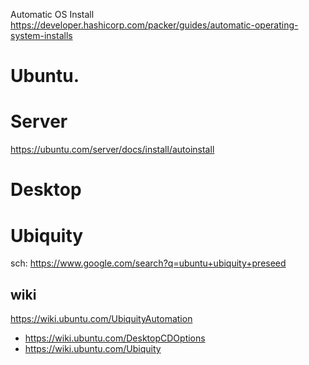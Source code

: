 Automatic OS Install
https://developer.hashicorp.com/packer/guides/automatic-operating-system-installs

# Ubuntu.
# Server
https://ubuntu.com/server/docs/install/autoinstall

# Desktop
# Ubiquity
sch: https://www.google.com/search?q=ubuntu+ubiquity+preseed

## wiki
https://wiki.ubuntu.com/UbiquityAutomation
- https://wiki.ubuntu.com/DesktopCDOptions
- https://wiki.ubuntu.com/Ubiquity
